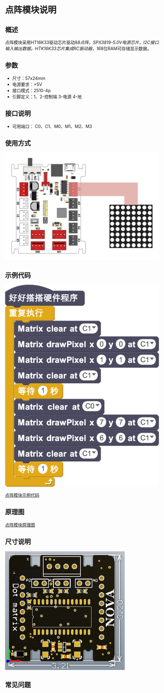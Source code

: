 # 点阵模块说明

## 概述
点阵模块采用HT16K33驱动芯片驱动8*8点阵，SPX3819-5.0V电源芯片，I2C接口输入输出数据。HTK16K33芯片集成RC振动器，16*8位RAM可存储显示数据。

## 参数
- 尺寸：57x24mm
- 电源要求：+5V
- 接口模式：2510-4p
- 引脚定义：1、2-控制端 3-电源 4-地

## 接口说明
- 可用端口： C0、C1、M0、M1、M2、M3

## 使用方式
![](./images/27.png)

## 示例代码
![](./images/28.png)

[点阵模块示例代码](http://www.haohaodada.com/show.php?id=947637)

## 原理图
[点阵模块原理图](https://github.com/Haohaodada-official/haohaodada-docs/blob/master/%E5%8E%9F%E7%90%86%E5%9B%BE/%E7%82%B9%E9%98%B5%E6%A8%A1%E5%9D%97.pdf)

## 尺寸说明
![](./images/96.png)

## 常见问题

